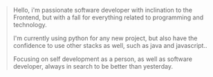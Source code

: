 > Hello, i'm passionate software developer with inclination to the Frontend, but with a fall for everything related to programming and technology.
>
> I'm currently using python for any new project, but also have the confidence to use other stacks as well, such as java and javascript..
>
> Focusing on self development as a person, as well as software developer, always in search to be better than yesterday.
